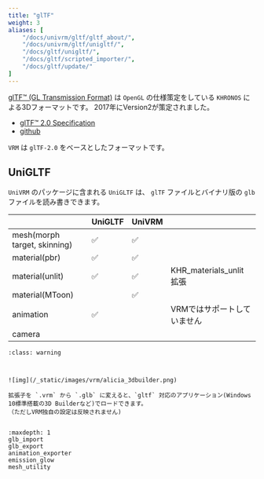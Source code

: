 ```yaml
---
title: "glTF"
weight: 3
aliases: [
    "/docs/univrm/gltf/gltf_about/", 
    "/docs/univrm/gltf/unigltf/", 
    "/docs/gltf/unigltf/",
    "/docs/gltf/scripted_importer/",
    "/docs/gltf/update/"
]
---
```


[glTF™ (GL Transmission Format)](https://www.khronos.org/gltf/) は `OpenGL` の仕様策定をしている `KHRONOS` による3Dフォーマットです。
2017年にVersion2が策定されました。

* [glTF™ 2.0 Specification](https://www.khronos.org/registry/glTF/specs/2.0/glTF-2.0.html)
* [github](https://github.com/KhronosGroup/glTF)

`VRM` は `glTF-2.0` をベースとしたフォーマットです。

## UniGLTF

`UniVRM` のパッケージに含まれる `UniGLTF` は、 `glTF` ファイルとバイナリ版の `glb` ファイルを読み書きできます。

|                              | UniGLTF | UniVRM |                             |
|------------------------------|---------|--------|-----------------------------|
| mesh(morph target, skinning) | ✅       | ✅      |                             |
| material(pbr)                | ✅       | ✅      |                             |
| material(unlit)              | ✅       | ✅      | KHR_materials_unlit 拡張    |
| material(MToon)              |         | ✅      |                             |
| animation                    | ✅       |        | VRMではサポートしていません |
| camera                       |         |        |                             |

```{admonition} VRMのglTF部分を3D Builderで表示する
:class: warning



![img](/_static/images/vrm/alicia_3dbuilder.png)

拡張子を `.vrm` から `.glb` に変えると、`gltf` 対応のアプリケーション(Windows 10標準搭載の3D Builderなど)でロードできます。
（ただしVRM独自の設定は反映されません)


```


```{toctree}
:maxdepth: 1
glb_import
glb_export
animation_exporter
emission_glow
mesh_utility
```

